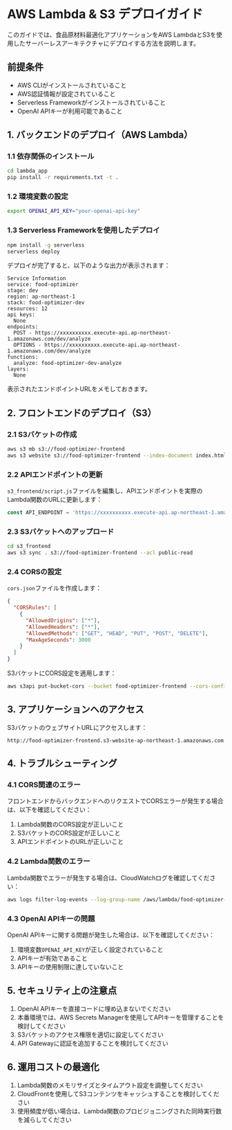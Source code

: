 # AWS Lambda & S3 デプロイガイド

このガイドでは、食品原材料最適化アプリケーションをAWS LambdaとS3を使用したサーバーレスアーキテクチャにデプロイする方法を説明します。

## 前提条件

- AWS CLIがインストールされていること
- AWS認証情報が設定されていること
- Serverless Frameworkがインストールされていること
- OpenAI APIキーが利用可能であること

## 1. バックエンドのデプロイ（AWS Lambda）

### 1.1 依存関係のインストール

```bash
cd lambda_app
pip install -r requirements.txt -t .
```

### 1.2 環境変数の設定

```bash
export OPENAI_API_KEY="your-openai-api-key"
```

### 1.3 Serverless Frameworkを使用したデプロイ

```bash
npm install -g serverless
serverless deploy
```

デプロイが完了すると、以下のような出力が表示されます：

```
Service Information
service: food-optimizer
stage: dev
region: ap-northeast-1
stack: food-optimizer-dev
resources: 12
api keys:
  None
endpoints:
  POST - https://xxxxxxxxxx.execute-api.ap-northeast-1.amazonaws.com/dev/analyze
  OPTIONS - https://xxxxxxxxxx.execute-api.ap-northeast-1.amazonaws.com/dev/analyze
functions:
  analyze: food-optimizer-dev-analyze
layers:
  None
```

表示されたエンドポイントURLをメモしておきます。

## 2. フロントエンドのデプロイ（S3）

### 2.1 S3バケットの作成

```bash
aws s3 mb s3://food-optimizer-frontend
aws s3 website s3://food-optimizer-frontend --index-document index.html
```

### 2.2 APIエンドポイントの更新

`s3_frontend/script.js`ファイルを編集し、APIエンドポイントを実際のLambda関数のURLに更新します：

```javascript
const API_ENDPOINT = 'https://xxxxxxxxxx.execute-api.ap-northeast-1.amazonaws.com/dev/analyze';
```

### 2.3 S3バケットへのアップロード

```bash
cd s3_frontend
aws s3 sync . s3://food-optimizer-frontend --acl public-read
```

### 2.4 CORSの設定

`cors.json`ファイルを作成します：

```json
{
  "CORSRules": [
    {
      "AllowedOrigins": ["*"],
      "AllowedHeaders": ["*"],
      "AllowedMethods": ["GET", "HEAD", "PUT", "POST", "DELETE"],
      "MaxAgeSeconds": 3000
    }
  ]
}
```

S3バケットにCORS設定を適用します：

```bash
aws s3api put-bucket-cors --bucket food-optimizer-frontend --cors-configuration file://cors.json
```

## 3. アプリケーションへのアクセス

S3バケットのウェブサイトURLにアクセスします：

```
http://food-optimizer-frontend.s3-website-ap-northeast-1.amazonaws.com
```

## 4. トラブルシューティング

### 4.1 CORS関連のエラー

フロントエンドからバックエンドへのリクエストでCORSエラーが発生する場合は、以下を確認してください：

1. Lambda関数のCORS設定が正しいこと
2. S3バケットのCORS設定が正しいこと
3. APIエンドポイントのURLが正しいこと

### 4.2 Lambda関数のエラー

Lambda関数でエラーが発生する場合は、CloudWatchログを確認してください：

```bash
aws logs filter-log-events --log-group-name /aws/lambda/food-optimizer-dev-analyze
```

### 4.3 OpenAI APIキーの問題

OpenAI APIキーに関する問題が発生した場合は、以下を確認してください：

1. 環境変数`OPENAI_API_KEY`が正しく設定されていること
2. APIキーが有効であること
3. APIキーの使用制限に達していないこと

## 5. セキュリティ上の注意点

1. OpenAI APIキーを直接コードに埋め込まないでください
2. 本番環境では、AWS Secrets Managerを使用してAPIキーを管理することを検討してください
3. S3バケットのアクセス権限を適切に設定してください
4. API Gatewayに認証を追加することを検討してください

## 6. 運用コストの最適化

1. Lambda関数のメモリサイズとタイムアウト設定を調整してください
2. CloudFrontを使用してS3コンテンツをキャッシュすることを検討してください
3. 使用頻度が低い場合は、Lambda関数のプロビジョニングされた同時実行数を減らしてください
